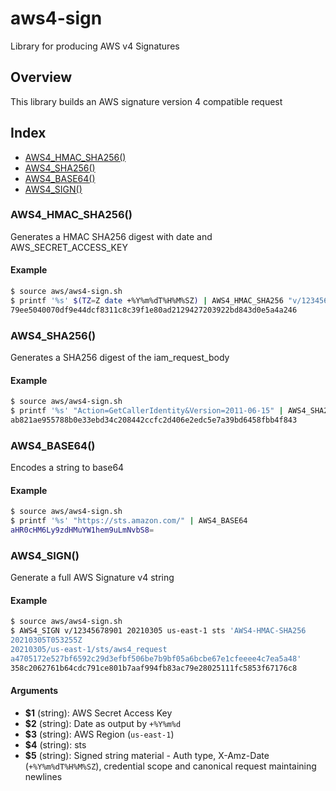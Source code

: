 # aws4-sign

Library for producing AWS v4 Signatures

## Overview

<!-- markdownlint-disable-file MD012 MD024 -->
This library builds an AWS signature version 4 compatible request

## Index

* [AWS4_HMAC_SHA256()](#aws4_hmac_sha256)
* [AWS4_SHA256()](#aws4_sha256)
* [AWS4_BASE64()](#aws4_base64)
* [AWS4_SIGN()](#aws4_sign)

### AWS4_HMAC_SHA256()

Generates a HMAC SHA256 digest with date and AWS_SECRET_ACCESS_KEY

#### Example

```bash
$ source aws/aws4-sign.sh
$ printf '%s' $(TZ=Z date +%Y%m%dT%H%M%SZ) | AWS4_HMAC_SHA256 "v/12345678901" # AWS_SECRET_ACCESS_KEY
79ee5040070df9e44dcf8311c8c39f1e80ad2129427203922bd843d0e5a4a246
```

### AWS4_SHA256()

Generates a SHA256 digest of the iam_request_body

#### Example

```bash
$ source aws/aws4-sign.sh
$ printf '%s' "Action=GetCallerIdentity&Version=2011-06-15" | AWS4_SHA256
ab821ae955788b0e33ebd34c208442ccfc2d406e2edc5e7a39bd6458fbb4f843
```

### AWS4_BASE64()

Encodes a string to base64

#### Example

```bash
$ source aws/aws4-sign.sh
$ printf '%s' "https://sts.amazon.com/" | AWS4_BASE64
aHR0cHM6Ly9zdHMuYW1hem9uLmNvbS8=
```

### AWS4_SIGN()

Generate a full AWS Signature v4 string

#### Example

```bash
$ source aws/aws4-sign.sh
$ AWS4_SIGN v/12345678901 20210305 us-east-1 sts 'AWS4-HMAC-SHA256
20210305T053255Z
20210305/us-east-1/sts/aws4_request
a4705172e527bf6592c29d3efbf506be7b9bf05a6bcbe67e1cfeeee4c7ea5a48'
358c2062761b64cdc791ce801b7aaf994fb83ac79e28025111fc5853f67176c8
```

#### Arguments

* **$1** (string): AWS Secret Access Key
* **$2** (string): Date as output by `+%Y%m%d`
* **$3** (string): AWS Region (`us-east-1`)
* **$4** (string): sts
* **$5** (string): Signed string material - Auth type, X-Amz-Date (`+%Y%m%dT%H%M%SZ`), credential scope and canonical request maintaining newlines

